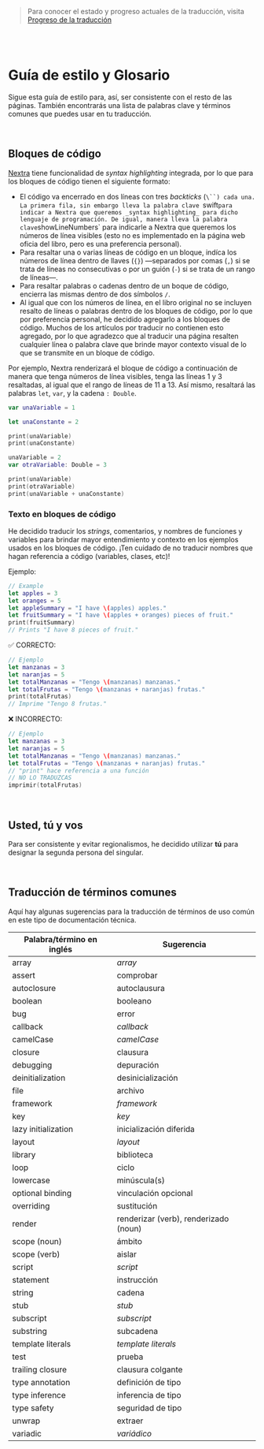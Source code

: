 > Para conocer el estado y progreso actuales de la traducción, visita [Progreso de la traducción](https://github.com/patternina/swift-book-es/issues/3)

<br />
<br />

# Guía de estilo y Glosario

Sigue esta guía de estilo para, así, ser consistente con el resto de las páginas. También encontrarás una lista de palabras clave y términos comunes que puedes usar en tu traducción.

<br />

## Bloques de código

[Nextra](https://nextra.site) tiene funcionalidad de _syntax highlighting_ integrada, por lo que para los bloques de código tienen el siguiente formato:

- El código va encerrado en dos líneas con tres _backticks_ (` \``) cada una. La primera fila, sin embargo lleva la palabra clave  `swift`para indicar a Nextra que queremos _syntax highlighting_ para dicho lenguaje de programación. De igual, manera lleva la palabra clave`showLineNumbers` para indicarle a Nextra que queremos los números de línea visibles (esto no es implementado en la página web oficia del libro, pero es una preferencia personal).
- Para resaltar una o varias líneas de código en un bloque, indíca los números de línea dentro de llaves (`{}`) —separados por comas (`,`) si se trata de líneas no consecutivas o por un guión (`-`) si se trata de un rango de líneas—.
- Para resaltar palabras o cadenas dentro de un boque de código, encierra las mismas dentro de dos símbolos `/`.
- Al igual que con los números de línea, en el libro original no se incluyen resalto de líneas o palabras dentro de los bloques de código, por lo que por preferencia personal, he decidido agregarlo a los bloques de código. Muchos de los artículos por traducir no contienen esto agregado, por lo que agradezco que al traducir una página resalten cualquier línea o palabra clave que brinde mayor contexto visual de lo que se transmite en un bloque de código.

Por ejemplo, Nextra renderizará el bloque de código a continuación de manera que tenga números de línea visibles, tenga las líneas 1 y 3 resaltadas, al igual que el rango de líneas de 11 a 13. Así mismo, resaltará las palabras `let`, `var`, y la cadena `: Double`.

```swift showLineNumbers {1, 3, 11-13} /let/ /var/ /: Double/
var unaVariable = 1

let unaConstante = 2

print(unaVariable)
print(unaConstante)

unaVariable = 2
var otraVariable: Double = 3

print(unaVariable)
print(otraVariable)
print(unaVariable + unaConstante)
```

### Texto en bloques de código

He decidido traducir los _strings_, comentarios, y nombres de funciones y variables para brindar mayor entendimiento y contexto en los ejemplos usados en los bloques de código. ¡Ten cuidado de no traducir nombres que hagan referencia a código (variables, clases, etc)!

Ejemplo:

```swift showLineNumbers
// Example
let apples = 3
let oranges = 5
let appleSummary = "I have \(apples) apples."
let fruitSummary = "I have \(apples + oranges) pieces of fruit."
print(fruitSummary)
// Prints "I have 8 pieces of fruit."
```

✅ CORRECTO:

```swift showLineNumbers
// Ejemplo
let manzanas = 3
let naranjas = 5
let totalManzanas = "Tengo \(manzanas) manzanas."
let totalFrutas = "Tengo \(manzanas + naranjas) frutas."
print(totalFrutas)
// Imprime "Tengo 8 frutas."
```

❌ INCORRECTO:

```swift showLineNumbers
// Ejemplo
let manzanas = 3
let naranjas = 5
let totalManzanas = "Tengo \(manzanas) manzanas."
let totalFrutas = "Tengo \(manzanas + naranjas) frutas."
// "print" hace referencia a una función
// NO LO TRADUZCAS
imprimir(totalFrutas)
```

<br />

## Usted, tú y vos

Para ser consistente y evitar regionalismos, he decidido utilizar **tú** para designar la segunda persona del singular.

<br />

## Traducción de términos comunes

Aquí hay algunas sugerencias para la traducción de términos de uso común en este tipo de documentación técnica.

| Palabra/término en inglés | Sugerencia                            |
| ------------------------- | ------------------------------------- |
| array                     | _array_                               |
| assert                    | comprobar                             |
| autoclosure               | autoclausura                          |
| boolean                   | booleano                              |
| bug                       | error                                 |
| callback                  | _callback_                            |
| camelCase                 | _camelCase_                           |
| closure                   | clausura                              |
| debugging                 | depuración                            |
| deinitialization          | desinicialización                     |
| file                      | archivo                               |
| framework                 | _framework_                           |
| key                       | _key_                                 |
| lazy initialization       | inicialización diferida               |
| layout                    | _layout_                              |
| library                   | biblioteca                            |
| loop                      | ciclo                                 |
| lowercase                 | minúscula(s)                          |
| optional binding          | vinculación opcional                  |
| overriding                | sustitución                           |
| render                    | renderizar (verb), renderizado (noun) |
| scope (noun)              | ámbito                                |
| scope (verb)              | aislar                                |
| script                    | _script_                              |
| statement                 | instrucción                           |
| string                    | cadena                                |
| stub                      | _stub_                                |
| subscript                 | _subscript_                           |
| substring                 | subcadena                             |
| template literals         | _template literals_                   |
| test                      | prueba                                |
| trailing closure          | clausura colgante                     |
| type annotation           | definición de tipo                    |
| type inference            | inferencia de tipo                    |
| type safety               | seguridad de tipo                     |
| unwrap                    | extraer                               |
| variadic                  | _variádico_                           |
